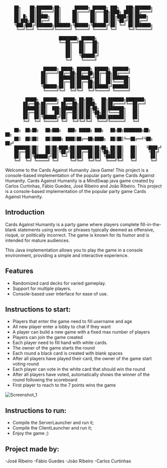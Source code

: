 

        ██╗    ██╗███████╗██╗      ██████╗ ██████╗ ███╗   ███╗███████╗     
        ██║    ██║██╔════╝██║     ██╔════╝██╔═══██╗████╗ ████║██╔════╝     
        ██║ █╗ ██║█████╗  ██║     ██║     ██║   ██║██╔████╔██║█████╗       
        ██║███╗██║██╔══╝  ██║     ██║     ██║   ██║██║╚██╔╝██║██╔══╝       
        ╚███╔███╔╝███████╗███████╗╚██████╗╚██████╔╝██║ ╚═╝ ██║███████╗     
         ╚══╝╚══╝ ╚══════╝╚══════╝ ╚═════╝ ╚═════╝ ╚═╝     ╚═╝╚══════╝     
                                                                           
                            ████████╗ ██████╗                              
                            ╚══██╔══╝██╔═══██╗                             
                               ██║   ██║   ██║                             
                               ██║   ██║   ██║                             
                               ██║   ╚██████╔╝                             
                               ╚═╝    ╚═════╝                              
                                                                           
                     ██████╗ █████╗ ██████╗ ██████╗ ███████╗               
                    ██╔════╝██╔══██╗██╔══██╗██╔══██╗██╔════╝               
                    ██║     ███████║██████╔╝██║  ██║███████╗               
                    ██║     ██╔══██║██╔══██╗██║  ██║╚════██║               
                    ╚██████╗██║  ██║██║  ██║██████╔╝███████║               
                     ╚═════╝╚═╝  ╚═╝╚═╝  ╚═╝╚═════╝ ╚══════╝               
                                                                           
             █████╗  ██████╗  █████╗ ██╗███╗   ██╗███████╗████████╗        
            ██╔══██╗██╔════╝ ██╔══██╗██║████╗  ██║██╔════╝╚══██╔══╝        
            ███████║██║  ███╗███████║██║██╔██╗ ██║███████╗   ██║           
            ██╔══██║██║   ██║██╔══██║██║██║╚██╗██║╚════██║   ██║           
            ██║  ██║╚██████╔╝██║  ██║██║██║ ╚████║███████║   ██║           
            ╚═╝  ╚═╝ ╚═════╝ ╚═╝  ╚═╝╚═╝╚═╝  ╚═══╝╚══════╝   ╚═╝           
                                                                           
        ██╗  ██╗██╗   ██╗███╗   ███╗ █████╗ ███╗   ██╗██╗████████╗██╗   ██╗
        ██║  ██║██║   ██║████╗ ████║██╔══██╗████╗  ██║██║╚══██╔══╝╚██╗ ██╔╝
        ███████║██║   ██║██╔████╔██║███████║██╔██╗ ██║██║   ██║    ╚████╔╝ 
        ██╔══██║██║   ██║██║╚██╔╝██║██╔══██║██║╚██╗██║██║   ██║     ╚██╔╝  
        ██║  ██║╚██████╔╝██║ ╚═╝ ██║██║  ██║██║ ╚████║██║   ██║      ██║   
        ╚═╝  ╚═╝ ╚═════╝ ╚═╝     ╚═╝╚═╝  ╚═╝╚═╝  ╚═══╝╚═╝   ╚═╝      ╚═╝   





Welcome to the Cards Against Humanity Java Game! This project is a console-based implementation of the popular party game Cards Against Humanity.
Cards Against Humanity is a MindSwap java game created by Carlos Curtinhas, Fábio Guedes, José Ribeiro and João Ribeiro. This project is a console-based implementation of the popular party game Cards Against Humanity.


## Introduction

Cards Against Humanity is a party game where players complete fill-in-the-blank statements using words or phrases typically deemed as offensive, risqué, or politically incorrect. The game is known for its humor and is intended for mature audiences.

This Java implementation allows you to play the game in a console environment, providing a simple and interactive experience.

## Features

- Randomized card decks for varied gameplay.
- Support for multiple players.
- Console-based user interface for ease of use.


## Instructions to start:


- Players that enter the game need to fill username and age
- All new player enter a lobby to chat if they want
- A player can build a new game with a fixed max number of players
- Players can join the game created
- Each player need to fill hand with white cards.
- The owner of the game starts the round
- Each round a black card is created with blank spaces
- After all players have played their card, the owner of the game start voting round
- Each player can vote in the white card that should win the round
- After all players have voted, automatically shows the winner of the round following the scoreboard
- First player to reach to the 7 points wins the game


![Screenshot_1](https://github.com/jruysaribeiro/CardsAgainstMindera/assets/150827886/0b75d804-559b-47a5-b060-47bf0011def3)


## Instructions to run:

- Compile the ServerLauncher and run it;
- Compile the ClientLauncher and run it;
- Enjoy the game ;) 

## Project made by:
-José Ribeiro
-Fábio Guedes
-João Ribeiro
-Carlos Curtinhas




